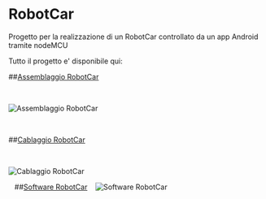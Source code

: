 # RobotCar

Progetto per la realizzazione di un RobotCar controllato da un app Android tramite nodeMCU

Tutto il progetto e' disponibile qui:

##[Assemblaggio RobotCar](http://mancusoa74.blogspot.it/2017/07/robot-car-assemblaggio.html)

&nbsp;
&nbsp;

![Assemblaggio RobotCar](https://2.bp.blogspot.com/-jthWjD9rclw/WWSPLIHrlNI/AAAAAAAAClo/XPWG1U1kuVM58WGX75ho3YribHlH6x7pACLcBGAs/s640/robocar2.jpg)

&nbsp;
&nbsp;

##[Cablaggio RobotCar](http://mancusoa74.blogspot.it/2018/03/robot-car-con-nodemcu.html)

&nbsp;&nbsp;

![Cablaggio RobotCar](https://2.bp.blogspot.com/-GE1rhW6bJPw/Wq5EKsGVnMI/AAAAAAAADR4/J0WQ3aiiabEXOjNH49yuUd1p8TzGBlcqQCLcBGAs/s640/IMG_4185.JPG)

&nbsp;&nbsp;
##[Software RobotCar](http://mancusoa74.blogspot.nl/2018/03/robot-car-con-nodemcu-software.html)
&nbsp;&nbsp;
![Software RobotCar](https://4.bp.blogspot.com/-QBbTAvHh-TQ/Wq5n5H20FsI/AAAAAAAADUU/CTKks9UToO4gtp8TjaG3st2utO80U5wSACLcBGAs/s640/appinv-1.JPG)

